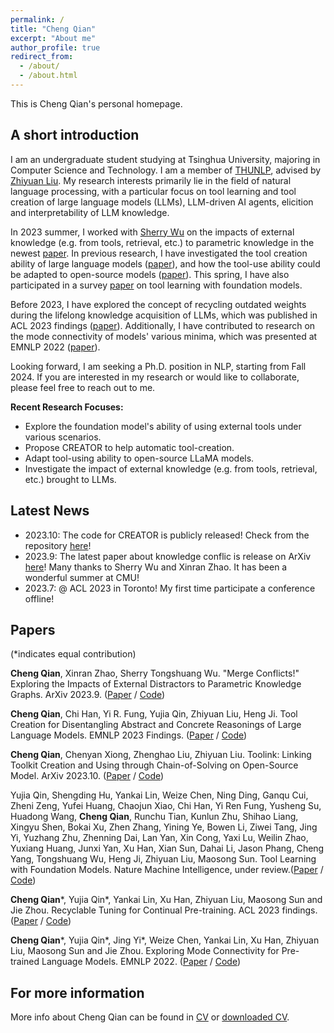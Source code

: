 ```yaml
---
permalink: /
title: "Cheng Qian"
excerpt: "About me"
author_profile: true
redirect_from: 
  - /about/
  - /about.html
---
```


This is Cheng Qian's personal homepage.

## A short introduction
I am an undergraduate student studying at Tsinghua University, majoring in Computer Science and Technology. I am a member of [THUNLP](http://nlp.csai.tsinghua.edu.cn/), advised by [Zhiyuan Liu](http://nlp.csai.tsinghua.edu.cn/~lzy/). My research interests primarily lie in the field of natural language processing, with a particular focus on tool learning and tool creation of large language models (LLMs), LLM-driven AI agents, elicition and interpretability of LLM knowledge.

In 2023 summer, I worked with [Sherry Wu](https://www.cs.cmu.edu/~sherryw/) on the impacts of external knowledge (e.g. from tools, retrieval, etc.) to parametric knowledge in the newest [paper](https://arxiv.org/pdf/2309.08594v1.pdf). In previous research, I have investigated the tool creation ability of large language models ([paper](https://arxiv.org/pdf/2305.14318.pdf)), and how the tool-use ability could be adapted to open-source models ([paper](https://arxiv.org/abs/2310.05155)). This spring, I have also participated in a survey [paper](https://arxiv.org/pdf/2304.08354.pdf) on tool learning with foundation models.

Before 2023, I have explored the concept of recycling outdated weights during the lifelong knowledge acquisition of LLMs, which was published in ACL 2023 findings ([paper](https://arxiv.org/pdf/2305.08702.pdf)). Additionally, I have contributed to research on the mode connectivity of models' various minima, which was presented at EMNLP 2022 ([paper](https://arxiv.org/pdf/2210.14102.pdf)).

Looking forward, I am seeking a Ph.D. position in NLP, starting from Fall 2024. If you are interested in my research or would like to collaborate, please feel free to reach out to me.

<b>Recent Research Focuses:</b>

* Explore the foundation model's ability of using external tools under various scenarios.
* Propose CREATOR to help automatic tool-creation.
* Adapt tool-using ability to open-source LLaMA models.
* Investigate the impact of external knowledge (e.g. from tools, retrieval, etc.) brought to LLMs.

## Latest News
* 2023.10: The code for CREATOR is publicly released! Check from the repository [here](https://github.com/qiancheng0/CREATOR)!
* 2023.9: The latest paper about knowledge conflic is release on ArXiv [here](https://arxiv.org/pdf/2309.08594v1.pdf)! Many thanks to Sherry Wu and Xinran Zhao. It has been a wonderful summer at CMU!
* 2023.7: @ ACL 2023 in Toronto! My first time participate a conference offline!


## Papers
(*indicates equal contribution)

**Cheng Qian**, Xinran Zhao, Sherry Tongshuang Wu. "Merge Conflicts!" Exploring the Impacts of External Distractors to Parametric Knowledge Graphs. ArXiv 2023.9. ([Paper](https://arxiv.org/pdf/2309.08594v1.pdf) / [Code](https://github.com/qiancheng0/EKD_Impacts_PKG))

**Cheng Qian**, Chi Han, Yi R. Fung, Yujia Qin, Zhiyuan Liu, Heng Ji. Tool Creation for Disentangling Abstract and Concrete Reasonings of Large Language Models. EMNLP 2023 Findings. ([Paper](https://arxiv.org/pdf/2305.14318.pdf) / [Code](https://github.com/qiancheng0/CREATOR))

**Cheng Qian**, Chenyan Xiong, Zhenghao Liu, Zhiyuan Liu. Toolink: Linking Toolkit Creation and Using through Chain-of-Solving on Open-Source Model. ArXiv 2023.10. ([Paper](https://arxiv.org/abs/2310.05155) / [Code](https://github.com/qiancheng0/Toolink))

Yujia Qin, Shengding Hu, Yankai Lin, Weize Chen, Ning Ding, Ganqu Cui, Zheni Zeng, Yufei Huang, Chaojun Xiao, Chi Han, Yi Ren Fung, Yusheng Su, Huadong Wang, **Cheng Qian**, Runchu Tian, Kunlun Zhu, Shihao Liang, Xingyu Shen, Bokai Xu, Zhen Zhang, Yining Ye, Bowen Li, Ziwei Tang, Jing Yi, Yuzhang Zhu, Zhenning Dai, Lan Yan, Xin Cong, Yaxi Lu, Weilin Zhao, Yuxiang Huang, Junxi Yan, Xu Han, Xian Sun, Dahai Li, Jason Phang, Cheng Yang, Tongshuang Wu, Heng Ji, Zhiyuan Liu, Maosong Sun. Tool Learning with Foundation Models. Nature Machine Intelligence, under review.([Paper](https://arxiv.org/pdf/2304.08354.pdf) / [Code](https://github.com/OpenBMB/BMTools))

**Cheng Qian**\*, Yujia Qin\*, Yankai Lin, Xu Han, Zhiyuan Liu, Maosong Sun and Jie Zhou. Recyclable Tuning for Continual Pre-training. ACL 2023 findings. ([Paper](https://arxiv.org/pdf/2305.08702.pdf) / [Code](https://github.com/thunlp/RecyclableTuning))

**Cheng Qian**\*, Yujia Qin\*, Jing Yi\*, Weize Chen, Yankai Lin, Xu Han, Zhiyuan Liu, Maosong Sun and Jie Zhou. Exploring Mode Connectivity for Pre-trained Language Models. EMNLP 2022. ([Paper](https://arxiv.org/pdf/2210.14102.pdf) / [Code](https://github.com/thunlp/Mode-Connectivity-PLM))

## For more information
More info about Cheng Qian can be found in [CV](https://qiancheng0.github.io/cv/) or [downloaded CV](http://qiancheng0.github.io/files/CV_ChengQian.pdf).
